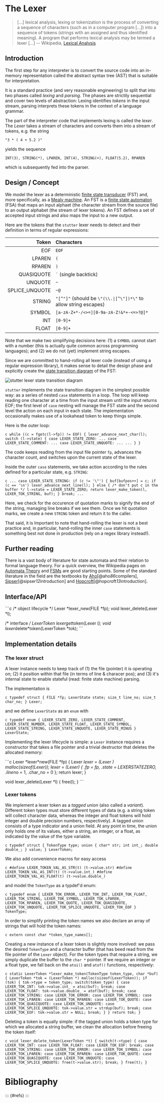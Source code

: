 # The Lexer

> \[...\] lexical analysis, lexing or tokenization is the process of
> converting a sequence of characters (such as in a computer program
> \[...\]) into a sequence of tokens (strings with an assigned and thus
> identified meaning). A program that performs lexical analysis may be
> termed a lexer \[...\] -- Wikipedia, [Lexical
> Analysis](https://en.wikipedia.org/wiki/Lexical_analysis)

## Introduction

The first step for any interpreter is to convert the source code into an
in-memory representation called the abstract syntax tree (AST) that is
suitable for interpretation.

It is a standard practice (and very reasonable engineering) to split
that into two phases called *lexing* and *parsing*. The phases are
strictily sequential and cover two levels of abstraction: Lexing
identifies *tokens* in the input stream, parsing interprets these tokens
in the context of a language grammar.

The part of the interpreter code that implements lexing is called the
*lexer*. The *Lexer* takes a stream of characters and converts them into
a stream of tokens, e.g. the string

    "3 * ( 4 + 5.2 )"

yields the sequence

    INT(3), STRING(*), LPAREN, INT(4), STRING(+), FLOAT(5.2), RPAREN

which is subsequently fed into the parser.

## Design / Concept

We model the lexer as a deterministic [finite state
transducer](https://en.wikipedia.org/wiki/Finite-state_transducer) (FST)
and, more specifically, as a [Mealy
machine](https://en.wikipedia.org/wiki/Mealy_machine). An FST is a
[finite state
automaton](https://en.wikipedia.org/wiki/Finite-state_machine) (FSA)
that maps an input alphaet (the character stream from the source file)
to an output alphabet (the stream of lexer tokens). An FST defines a set
of accepted input strings and also maps the input to a new output.

Here are the tokens that the `stutter` lexer needs to detect and their
definition in terms of regular
expressions:

|           Token | Characters                                                       |
| --------------: | :--------------------------------------------------------------- |
|             EOF | `EOF`                                                            |
|          LPAREN | `(`                                                              |
|          RPAREN | `)`                                                              |
|      QUASIQUOTE | <code>\`</code> (single backtick)                                |
|         UNQUOTE | `~`                                                              |
| SPLICE\_UNQUOTE | `~@`                                                             |
|          STRING | `"[^"]"` (should be `\"(\\.\|[^\"])*\"` to allow string escapes) |
|          SYMBOL | `[a-zA-Z+*-/<>=][0-9a-zA-Z!&*+-<=>?@]*`                          |
|             INT | `[0-9]+`                                                         |
|           FLOAT | `[0-9]+`                                                         |

Note that we make two simplifying decisions here: (1) a `SYMBOL` cannot
start with a number (this is actually quite common across programming
languages); and (2) we do not (yet) implement string escapes.

Since we are committed to hand-rolling all lexer code (instead of using
a regular expression library), it makes sense to detail the design phase
and explicitly create the [state transition
diagram](https://en.wikipedia.org/wiki/State_diagram#Example:_Mealy_machine)
of the FST:

![stutter lexer state transition diagram](../img/lexer/fsm.png)

`stutter` implements the state transition diagram in the simplest
possible way: as a series of nested `case` statements in a loop. The
loop will keep reading one character at a time from the input stream
until the input returns EOF; the first level of `case` nesting will
manage the FST state and the second level the action on each input in
each state. The implementation occasionally makes use of a lookahead
token to keep things simple.

Here is the outer loop:

`c while ((c = fgetc(l->fp)) != EOF) { lexer_advance_next_char(l);
switch (l->state) { case LEXER_STATE_ZERO: ... case LEXER_STATE_COMMENT:
... case LEXER_STATE_UNQUOTE: ... ... } }`

The code keeps reading from the input file pointer `fp`, advances the
character count, and switches upon the current state of the lexer.

Inside the outer `case` statements, we take action according to the
rules defined for a particular state, e.g. `STRING`:

`c ... case LEXER_STATE_STRING: if (c != '\"') { buf[bufpos++] = c; if
(c == '\n') lexer_advance_next_line(l); } else { /* don't put c in the
buffer */ l->state = LEXER_STATE_ZERO; return lexer_make_token(l,
LEXER_TOK_STRING, buf); } break; ...`

Here, we check for the occurence of quotation marks to signify the end
of the string, managing line breaks if we see them. Once we hit
quotation marks, we create a new `STRING` token and return it to the
caller.

That said, it is Important to note that hand-rolling the lexer is not a
best practice and, in particular, hand-rolling the inner `case`
statements is something best not done in production (rely on a regex
library instead\!).

## Further reading

There is a vast body of literature for state automata and their relation
to formal language theory. For a quick overview, the Wikipedia pages on
[Automata Theory](https://en.wikipedia.org/wiki/Automata_theory) and
[FSMs](https://en.wikipedia.org/wiki/Finite-state_machine) are good
starting points. Some of the standard literature in the field are the
textbooks by [Aho](https://amzn.to/38SJVnV)\[@aho*86*compilers\],
[Sipser](https://amzn.to/2Vd0vek)\[@sipser*12*introduction\] and
[Hopcroft](https://amzn.to/2PhNOuX)\[@hopcroft*13*introduction\].

## Interface/API

\`\`\`c /\* object lifecycle */ Lexer *lexer\_new(FILE \*fp); void
lexer\_delete(Lexer \*l);

/\* interface */ LexerToken *lexer*get*token(Lexer *l); void
lexer*delete*token(LexerToken *tok); \`\`\`

## Implementation details

### The lexer struct

A lexer instance needs to keep track of (1) the file (pointer) it is
operating on; (2) it position within that file (in terms of line &
characer pos); and (3) it's internal state to enable stateful (read:
finite state machine) parsing.

The implementation is

`c typedef struct { FILE *fp; LexerState state; size_t line_no; size_t
char_no; } Lexer;`

and we define `LexerState` as an `enum` with

`c typedef enum { LEXER_STATE_ZERO, LEXER_STATE_COMMENT,
LEXER_STATE_NUMBER, LEXER_STATE_FLOAT, LEXER_STATE_SYMBOL,
LEXER_STATE_STRING, LEXER_STATE_UNQUOTE, LEXER_STATE_MINUS }
LexerState;`

Implementing the lexer lifecycle is simple: a `Lexer` instance requires
a constructor that takes a file pointer and a trivial destructor that
deletes the allocated memory:

\`\`\`c Lexer \*lexer*new(FILE *fp) { Lexer *lexer = (Lexer *)
malloc(sizeof(Lexer)); *lexer = (Lexer) { .fp = fp, .state =
LEXER*STATE*ZERO, .line*no = 1, .char\_no = 0 }; return lexer; }

void lexer\_delete(Lexer \*l) { free(l); } \`\`\`

### Lexer tokens

We implement a lexer token as a *tagged union* (also called a
*variant*). Different token types must store different types of data
(e.g. a string token will collect character data, whereas the integer
and float tokens will hold integer and double precision numbers,
respectively). A tagged union consists of a type indicator and a union
field. At any point in time, the union only holds one of its values,
either a string, an integer, or a float, as indicated by the value of
the type variable.

`c typedef struct { TokenType type; union { char* str; int int_; double
double_; } value; } LexerToken;`

We also add convenience macros for easy access

`c #define LEXER_TOKEN_VAL_AS_STR(t) (t->value.str) #define
LEXER_TOKEN_VAL_AS_INT(t) (t->value.int_) #define
LEXER_TOKEN_VAL_AS_FLOAT(t) (t->value.double_)`

and model the `TokenType` as a typdef'd enum:

`c typedef enum { LEXER_TOK_ERROR, LEXER_TOK_INT, LEXER_TOK_FLOAT,
LEXER_TOK_STRING, LEXER_TOK_SYMBOL, LEXER_TOK_LPAREN, LEXER_TOK_RPAREN,
LEXER_TOK_QUOTE, LEXER_TOK_QUASIQUOTE, LEXER_TOK_UNQUOTE,
LEXER_TOK_SPLICE_UNQUOTE, LEXER_TOK_EOF } TokenType;`

In order to simplify printing the token names we also declare an array
of strings that will hold the token names:

`c extern const char *token_type_names[];`

Creating a new instance of a lexer token is slightly more involved: we
pass the desired `TokenType` and a character buffer (that has beed read
from the file pointer of the `Lexer` object). For the token types that
require a string, we simply duplicate the buffer to the `char *`
pointer. If we require an integer or a float type, we fall back on the
`atoi()` and `atof()` functions, respectively:

`c static LexerToken *lexer_make_token(TokenType token_type, char *buf)
{ LexerToken *tok = (LexerToken *) malloc(sizeof(LexerToken)); if (tok)
{ tok->type = token_type; switch(token_type) { case LEXER_TOK_INT:
tok->value.int_ = atoi(buf); break; case LEXER_TOK_FLOAT:
tok->value.double_ = atof(buf); break; case LEXER_TOK_STRING: case
LEXER_TOK_ERROR: case LEXER_TOK_SYMBOL: case LEXER_TOK_LPAREN: case
LEXER_TOK_RPAREN: case LEXER_TOK_QUOTE: case LEXER_TOK_QUASIQUOTE: case
LEXER_TOK_UNQUOTE: case LEXER_TOK_SPLICE_UNQUOTE: tok->value.str =
strdup(buf); break; case LEXER_TOK_EOF: tok->value.str = NULL; break; }
} return tok; }`

Deleting a token is equally simple: if the tagged union holds a token
type for which we allocated a string buffer, we clean the allocation
before freeing the token itself:

`c void lexer_delete_token(LexerToken *t) { switch(t->type) { case
LEXER_TOK_INT: case LEXER_TOK_FLOAT: case LEXER_TOK_EOF: break; case
LEXER_TOK_STRING: case LEXER_TOK_ERROR: case LEXER_TOK_SYMBOL: case
LEXER_TOK_LPAREN: case LEXER_TOK_RPAREN: case LEXER_TOK_QUOTE: case
LEXER_TOK_QUASIQUOTE: case LEXER_TOK_UNQUOTE: case
LEXER_TOK_SPLICE_UNQUOTE: free(t->value.str); break; } free(t); }`

# Bibliography

::: {\#refs} :::

